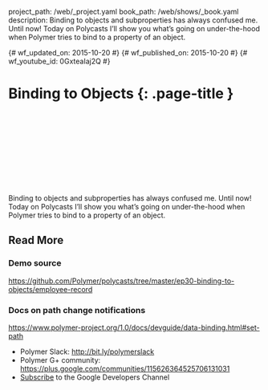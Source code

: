project_path: /web/_project.yaml book_path: /web/shows/_book.yaml description: Binding to objects and subproperties has always confused me. Until now! Today on Polycasts I’ll show you what’s going on under-the-hood when Polymer tries to bind to a property of an object.

{# wf_updated_on: 2015-10-20 #} {# wf_published_on: 2015-10-20 #} {# wf_youtube_id: 0GxteaIaj2Q #}

# Binding to Objects {: .page-title }

<div class="video-wrapper">
  <iframe class="devsite-embedded-youtube-video" data-video-id="0GxteaIaj2Q"
          data-autohide="1" data-showinfo="0" frameborder="0" allowfullscreen>
  </iframe>
</div>

Binding to objects and subproperties has always confused me. Until now! Today on Polycasts I’ll show you what’s going on under-the-hood when Polymer tries to bind to a property of an object.

## Read More

### Demo source

<https://github.com/Polymer/polycasts/tree/master/ep30-binding-to-objects/employee-record>

### Docs on path change notifications

<https://www.polymer-project.org/1.0/docs/devguide/data-binding.html#set-path>

- Polymer Slack: <http://bit.ly/polymerslack>
- Polymer G+ community: <https://plus.google.com/communities/115626364525706131031>
- [Subscribe](https://goo.gl/LLLNvf) to the Google Developers Channel